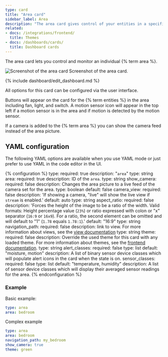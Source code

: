 ```yaml
---
type: card
title: "Area card"
sidebar_label: Area
description: "The area card gives control of your entities in a specified area."
related:
- docs: /integrations/frontend/
  title: Themes
- docs: /dashboards/cards/
  title: Dashboard cards
---
```


The area card lets you control and monitor an individual {% term area %}.

<p class='img'>
  <img src='/images/dashboards/area-card.png' alt='Screenshot of the area card'>
  Screenshot of the area card.
</p>

{% include dashboard/edit_dashboard.md %}

All options for this card can be configured via the user interface.

Buttons will appear on the card for the {% term entities %} in the area including fan, light, and switch. A motion sensor icon will appear in the top left if a motion sensor is in the area and if motion is detected by the motion sensor.

If a camera is added to the {% term area %} you can show the camera feed instead of the area picture.

## YAML configuration

The following YAML options are available when you use YAML mode or just prefer to use YAML in the code editor in the UI.

{% configuration %}
type:
  required: true
  description: "`area`"
  type: string
area:
  required: true
  description: ID of the `area`.
  type: string
show_camera: 
  required: false
  description: Changes the area picture to a live feed of the camera set for the area.
  type: boolean
  default: false
camera_view:
  required: false
  description: 'If showing a camera, "live" will show the live view if `stream` is enabled.'
  default: auto
  type: string
aspect_ratio:
  required: false
  description: 'Forces the height of the image to be a ratio of the width. Valid formats: Height percentage value (`23%`) or ratio expressed with colon or "x" separator (`16:9` or `16x9`). For a ratio, the second element can be omitted and will default to "1" (`1.78` equals `1.78:1`).'
  default: "16:9"
  type: string
navigation_path:
  required: false
  description: link to view. For more information about views, see the [view documentation](/dashboards/views/)
  type: string
theme:
  required: false
  description: Override the used theme for this card with any loaded theme. For more information about themes, see the [frontend documentation](/integrations/frontend/).
  type: string
alert_classes:
  required: false
  type: list
  default: "moisture, motion"
  description: A list of binary sensor device classes which will populate alert icons in the card when the state is on.
sensor_classes:
  required: false
  type: list
  default: "temperature, humidity"
  description: A list of sensor device classes which will display their averaged sensor readings for the area. 
{% endconfiguration %}

### Example

Basic example:

```yaml
type: area
area: bedroom
```

Complex example

```yaml
type: area
area: bedroom
navigation_path: my_bedroom
show_camera: true
theme: green
```
